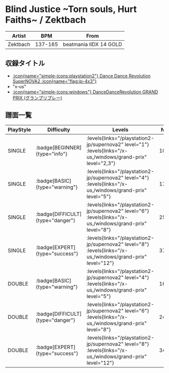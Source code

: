 # Blind Justice \~Torn souls, Hurt Faiths\~ / Zektbach

|Artist|BPM|From|
|------|---|----|
|Zektbach|137-165|beatmania IIDX 14 GOLD|

## 収録タイトル

- [:icon{name="simple-icons:playstation2"} Dance Dance Revolution SuperNOVA2 :icon{name="flag:jp-4x3"}](/playstation2-jp/supernova2)
- "x-us"
- [:icon{name="simple-icons:windows"} DanceDanceRevolution GRAND PRIX (グランプリプレー)](/windows/grand-prix)

## 譜面一覧

|PlayStyle|Difficulty|Levels|Notes|Movie|
|---------|----------|------|-----|-----|
|SINGLE| :badge[BEGINNER]{type="info"}| :levels{links="/playstation2-jp/supernova2" level="1"} :levels{links="/x-us,/windows/grand-prix" level="2,3"}|100/0||
|SINGLE| :badge[BASIC]{type="warning"}| :levels{links="/playstation2-jp/supernova2" level="4"} :levels{links="/x-us,/windows/grand-prix" level="5"}|174/16||
|SINGLE| :badge[DIFFICULT]{type="danger"}| :levels{links="/playstation2-jp/supernova2" level="6"} :levels{links="/x-us,/windows/grand-prix" level="8"}|252/14||
|SINGLE| :badge[EXPERT]{type="success"}| :levels{links="/playstation2-jp/supernova2" level="8"} :levels{links="/x-us,/windows/grand-prix" level="12"}|374/25||
|DOUBLE| :badge[BASIC]{type="warning"}| :levels{links="/playstation2-jp/supernova2" level="4"} :levels{links="/x-us,/windows/grand-prix" level="5"}|169/22||
|DOUBLE| :badge[DIFFICULT]{type="danger"}| :levels{links="/playstation2-jp/supernova2" level="6"} :levels{links="/x-us,/windows/grand-prix" level="8"}|249/14||
|DOUBLE| :badge[EXPERT]{type="success"}| :levels{links="/playstation2-jp/supernova2" level="8"} :levels{links="/x-us,/windows/grand-prix" level="12"}|342/17||

